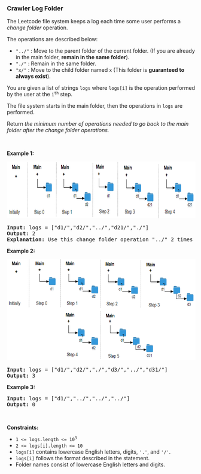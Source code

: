 
<h3>Crawler Log Folder</h3>
<div><p>The Leetcode file system keeps a log each time some user performs a <em>change folder</em> operation.</p>
<p>The operations are described below:</p>
<ul>
<li><code>"../"</code> : Move to the parent folder of the current folder. (If you are already in the main folder, <strong>remain in the same folder</strong>).</li>
<li><code>"./"</code> : Remain in the same folder.</li>
<li><code>"x/"</code> : Move to the child folder named <code>x</code> (This folder is <strong>guaranteed to always exist</strong>).</li>
</ul>
<p>You are given a list of strings <code>logs</code> where <code>logs[i]</code> is the operation performed by the user at the <code>i<sup>th</sup></code> step.</p>
<p>The file system starts in the main folder, then the operations in <code>logs</code> are performed.</p>
<p>Return <em>the minimum number of operations needed to go back to the main folder after the change folder operations.</em></p>
<p> </p>
<p><strong>Example 1:</strong></p>
<p><img alt="" src="assets/f56c0fb8bd1c44dbb8beb0fac7854fb7.png" style="width: 775px; height: 151px;"/></p>
<pre><strong>Input:</strong> logs = ["d1/","d2/","../","d21/","./"]
<strong>Output:</strong> 2
<strong>Explanation: </strong>Use this change folder operation "../" 2 times and go back to the main folder.
</pre>
<p><strong>Example 2:</strong></p>
<p><img alt="" src="assets/6087c48e14ed4310adf5d007aa07f5c1.png" style="width: 600px; height: 270px;"/></p>
<pre><strong>Input:</strong> logs = ["d1/","d2/","./","d3/","../","d31/"]
<strong>Output:</strong> 3
</pre>
<p><strong>Example 3:</strong></p>
<pre><strong>Input:</strong> logs = ["d1/","../","../","../"]
<strong>Output:</strong> 0
</pre>
<p> </p>
<p><strong>Constraints:</strong></p>
<ul>
<li><code>1 &lt;= logs.length &lt;= 10<sup>3</sup></code></li>
<li><code>2 &lt;= logs[i].length &lt;= 10</code></li>
<li><code>logs[i]</code> contains lowercase English letters, digits, <code>'.'</code>, and <code>'/'</code>.</li>
<li><code>logs[i]</code> follows the format described in the statement.</li>
<li>Folder names consist of lowercase English letters and digits.</li>
</ul>
</div>

